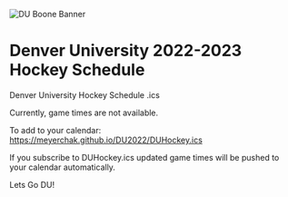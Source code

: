 ![DU Boone Banner](https://user-images.githubusercontent.com/8461530/164949953-bf341cf6-97ea-46a4-8a6d-2f7e768e8ab3.jpg)
# Denver University 2022-2023 Hockey Schedule
Denver University Hockey Schedule .ics 

Currently, game times are not available. 

To add to your calendar: https://meyerchak.github.io/DU2022/DUHockey.ics

If you subscribe to DUHockey.ics updated game times will be pushed to your calendar automatically.

Lets Go DU!
